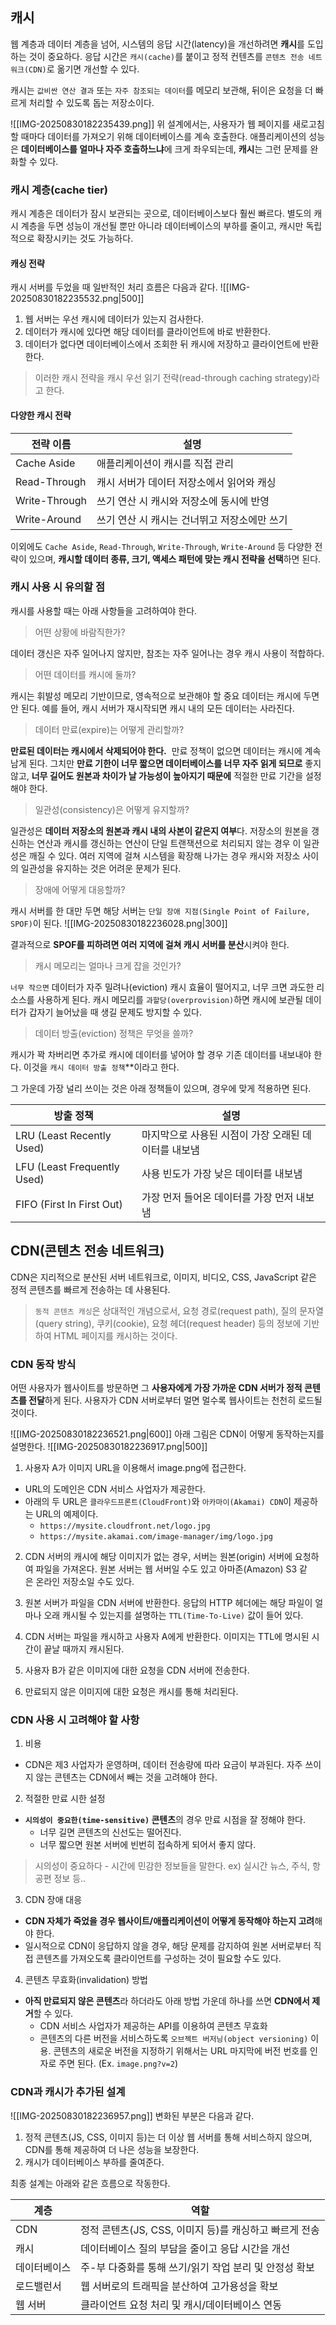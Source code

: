 
## 캐시
웹 계층과 데이터 계층을 넘어, 시스템의 응답 시간(latency)을 개선하려면 **캐시**를 도입하는 것이 중요하다.
응답 시간은 `캐시(cache)`를 붙이고 정적 컨텐츠를 `콘텐츠 전송 네트워크(CDN)`로 옮기면 개선할 수 있다.

캐시는 `값비싼 연산 결과` 또는 `자주 참조되는 데이터`를 메모리 보관해,  뒤이은 요청을 더 빠르게 처리할 수 있도록 돕는 저장소이다.

![[IMG-20250830182235439.png]]
위 설계에서는, 사용자가 웹 페이지를 새로고침할 때마다 데이터를 가져오기 위해 데이터베이스를 계속 호출한다. 
애플리케이션의 성능은 **데이터베이스를 얼마나 자주 호출하느냐**에 크게 좌우되는데, **캐시**는 그런 문제를 완화할 수 있다.

### 캐시 계층(cache tier)
캐시 계층은 데이터가 잠시 보관되는 곳으로, 데이터베이스보다 훨씬 빠르다.
별도의 캐시 계층을 두면 성능이 개선될 뿐만 아니라 데이터베이스의 부하를 줄이고, 캐시만 독립적으로 확장시키는 것도 가능하다.

#### 캐싱 전략
캐시 서버를 두었을 때 일반적인 처리 흐름은 다음과 같다.
![[IMG-20250830182235532.png|500]]

1. 웹 서버는 우선 캐시에 데이터가 있는지 검사한다.
2. 데이터가 캐시에 있다면 해당 데이터를 클라이언트에 바로 반환한다.
3. 데이터가 없다면 데이터베이스에서 조회한 뒤 캐시에 저장하고 클라이언트에 반환한다.

> 이러한 캐시 전략을 캐시 우선 읽기 전략(read-through caching strategy)라고 한다.

#### 다양한 캐시 전략

| **전략 이름**     | **설명**                    |
| ------------- | ------------------------- |
| Cache Aside   | 애플리케이션이 캐시를 직접 관리         |
| Read-Through  | 캐시 서버가 데이터 저장소에서 읽어와 캐싱   |
| Write-Through | 쓰기 연산 시 캐시와 저장소에 동시에 반영   |
| Write-Around  | 쓰기 연산 시 캐시는 건너뛰고 저장소에만 쓰기 |

이외에도 `Cache Aside`, `Read-Through`, `Write-Through`, `Write-Around` 등 다양한 전략이 있으며, **캐시할 데이터 종류, 크기, 액세스 패턴에 맞는 캐시 전략을 선택**하면 된다. 

### 캐시 사용 시 유의할 점
캐시를 사용할 때는 아래 사항들을 고려하여야 한다.

> 어떤 상황에 바람직한가?

데이터 갱신은 자주 일어나지 않지만, 참조는 자주 일어나는 경우 캐시 사용이 적합하다.

> 어떤 데이터를 캐시에 둘까?

캐시는 휘발성 메모리 기반이므로, 영속적으로 보관해야 할 중요 데이터는 캐시에 두면 안 된다.
예를 들어, 캐시 서버가 재시작되면 캐시 내의 모든 데이터는 사라진다. 

> 데이터 만료(expire)는 어떻게 관리할까?

**만료된 데이터는 캐시에서 삭제되어야 한다.** 
만료 정책이 없으면 데이터는 캐시에 계속 남게 된다. 그치만 **만료 기한이 너무 짧으면 데이터베이스를 너무 자주 읽게 되므로** 좋지 않고, **너무 길어도 원본과 차이가 날 가능성이 높아지기 때문에** 적절한 만료 기간을 설정해야 한다.

> 일관성(consistency)은 어떻게 유지할까?

일관성은 **데이터 저장소의 원본과 캐시 내의 사본이 같은지 여부**다. 
저장소의 원본을 갱신하는 연산과 캐시를 갱신하는 연산이 단일 트랜잭션으로 처리되지 않는 경우 이 일관성은 깨질 수 있다. 여러 지역에 걸쳐 시스템을 확장해 나가는 경우 캐시와 저장소 사이의 일관성을 유지하는 것은 어려운 문제가 된다.

> 장애에 어떻게 대응할까?

캐시 서버를 한 대만 두면 해당 서버는 `단일 장애 지점(Single Point of Failure, SPOF)`이 된다. 
![[IMG-20250830182236028.png|300]]

결과적으로 **SPOF를 피하려면 여러 지역에 걸쳐 캐시 서버를 분산**시켜야 한다.

> 캐시 메모리는 얼마나 크게 잡을 것인가?

`너무 작으면` 데이터가 자주 밀려나(eviction) 캐시 효율이 떨어지고, 너무 크면 과도한 리소스를 사용하게 된다.
캐시 메모리를 `과할당(overprovision)`하면 캐시에 보관될 데이터가 갑자기 늘어났을 때 생길 문제도 방지할 수 있다.

> 데이터 방출(eviction) 정책은 무엇을 쓸까?

캐시가 꽉 차버리면 추가로 캐시에 데이터를 넣어야 할 경우 기존 데이터를 내보내야 한다. 이것을 `캐시 데이터 방출 정책`**이라고 한다.

그 가운데 가장 널리 쓰이는 것은 아래 정책들이 있으며, 경우에 맞게 적용하면 된다.

|**방출 정책**|**설명**|
|---|---|
|LRU (Least Recently Used)|마지막으로 사용된 시점이 가장 오래된 데이터를 내보냄|
|LFU (Least Frequently Used)|사용 빈도가 가장 낮은 데이터를 내보냄|
|FIFO (First In First Out)|가장 먼저 들어온 데이터를 가장 먼저 내보냄|


## CDN(콘텐츠 전송 네트워크)
CDN은 지리적으로 분산된 서버 네트워크로, 이미지, 비디오, CSS, JavaScript 같은 정적 콘텐츠를 빠르게 전송하는 데 사용된다.

> `동적 콘텐츠 캐싱`은 상대적인 개념으로서, 요청 경로(request path), 질의 문자열(query string), 쿠키(cookie), 요청 헤더(request header) 등의 정보에 기반하여 HTML 페이지를 캐시하는 것이다.

### CDN 동작 방식
어떤 사용자가 웹사이트를 방문하면 그 **사용자에게 가장 가까운 CDN 서버가 정적 콘텐츠를 전달**하게 된다. 사용자가 CDN 서버로부터 멀면 멀수록 웹사이트는 천천히 로드될 것이다.

![[IMG-20250830182236521.png|600]]
아래 그림은 CDN이 어떻게 동작하는지를 설명한다.
![[IMG-20250830182236917.png|500]]
1. 사용자 A가 이미지 URL을 이용해서 image.png에 접근한다.
- URL의 도메인은 CDN 서비스 사업자가 제공한다.
- 아래의 두 URL은 `클라우드프론트(CloudFront)`와 `아카마이(Akamai) CDN`이 제공하는 URL의 예제이다.
    - `https://mysite.cloudfront.net/logo.jpg`
    - `https://mysite.akamai.com/image-manager/img/logo.jpg`

2. CDN 서버의 캐시에 해당 이미지가 없는 경우, 서버는 원본(origin) 서버에 요청하여 파일을 가져온다.
원본 서버는 웹 서버일 수도 있고 아마존(Amazon) S3 같은 온라인 저장소일 수도 있다.

3. 원본 서버가 파일을 CDN 서버에 반환한다.
응답의 HTTP 헤더에는 해당 파일이 얼마나 오래 캐시될 수 있는지를 설명하는 `TTL(Time-To-Live)` 값이 들어 있다.

4. CDN 서버는 파일을 캐시하고 사용자 A에게 반환한다.
이미지는 TTL에 명시된 시간이 끝날 때까지 캐시된다.

5. 사용자 B가 같은 이미지에 대한 요청을 CDN 서버에 전송한다.

6. 만료되지 않은 이미지에 대한 요청은 캐시를 통해 처리된다.


### CDN 사용 시 고려해야 할 사항

1. 비용
- CDN은 제3 사업자가 운영하며, 데이터 전송량에 따라 요금이 부과된다. 자주 쓰이지 않는 콘텐츠는 CDN에서 빼는 것을 고려해야 한다.

2. 적절한 만료 시한 설정
- **`시의성이 중요한(time-sensitive)` 콘텐츠**의 경우 만료 시점을 잘 정해야 한다.
    - 너무 길면 콘텐츠의 신선도는 떨어진다.
    - 너무 짧으면 원본 서버에 빈번히 접속하게 되어서 좋지 않다.

> 시의성이 중요하다 - 시간에 민감한 정보들을 말한다.
> ex) 실시간 뉴스, 주식, 항공편 정보 등..

3. CDN 장애 대응
- **CDN 자체가 죽었을 경우 웹사이트/애플리케이션이 어떻게 동작해야 하는지 고려**해야 한다.
- 일시적으로 CDN이 응답하지 않을 경우, 해당 문제를 감지하여 원본 서버로부터 직접 콘텐츠를 가져오도록 클라이언트를 구성하는 것이 필요할 수도 있다.

4. 콘텐츠 무효화(invalidation) 방법
- **아직 만료되지 않은 콘텐츠**라 하더라도 아래 방법 가운데 하나를 쓰면 **CDN에서 제거**할 수 있다.
    - CDN 서비스 사업자가 제공하는 API를 이용하여 콘텐츠 무효화
    - 콘텐츠의 다른 버전을 서비스하도록 `오브젝트 버저닝(object versioning)` 이용. 콘텐츠의 새로운 버전을 지정하기 위해서는 URL 마지막에 버전 번호를 인자로 주면 된다. (Ex. `image.png?v=2`)


### CDN과 캐시가 추가된 설계
![[IMG-20250830182236957.png]]
변화된 부분은 다음과 같다.
1. 정적 콘텐츠(JS, CSS, 이미지 등)는 더 이상 웹 서버를 통해 서비스하지 않으며, CDN를 통해 제공하여 더 나은 성능을 보장한다.
2. 캐시가 데이터베이스 부하를 줄여준다.

최종 설계는 아래와 같은 흐름으로 작동한다.

|**계층**|**역할**|
|---|---|
|CDN|정적 콘텐츠(JS, CSS, 이미지 등)를 캐싱하고 빠르게 전송|
|캐시|데이터베이스 질의 부담을 줄이고 응답 시간을 개선|
|데이터베이스|주-부 다중화를 통해 쓰기/읽기 작업 분리 및 안정성 확보|
|로드밸런서|웹 서버로의 트래픽을 분산하여 고가용성을 확보|
|웹 서버|클라이언트 요청 처리 및 캐시/데이터베이스 연동|
